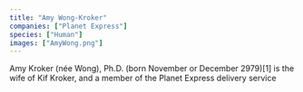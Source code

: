 ```yaml
---
title: "Amy Wong-Kroker"
companies: ["Planet Express"]
species: ["Human"]
images: ["AmyWong.png"]
---
```

Amy Kroker (née Wong), Ph.D. (born November or December 2979)[1] is the wife of Kif Kroker, and a member of the Planet Express delivery service